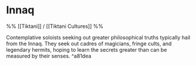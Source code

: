 # Innaq
%% [[Tiktani]] / [[Tiktani Cultures]] %%

Contemplative soloists seeking out greater philosophical truths typically hail from the Innaq. They seek out cadres of magicians, fringe cults, and legendary hermits, hoping to learn the secrets greater than can be measured by their senses. ^a81dea